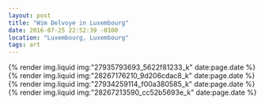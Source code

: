 ```yaml
---
layout: post
title: "Wim Delvoye in Luxembourg"
date: 2016-07-25 22:52:39 -0100
location: "Luxembourg, Luxembourg"
tags: art
---
```


{% render img.liquid img:"27935793693_5622f81233_k" date:page.date %}
{% render img.liquid img:"28267176210_9d206cdac8_k" date:page.date %}
{% render img.liquid img:"27934259114_f00a380585_k" date:page.date %}
{% render img.liquid img:"28267213590_cc52b5693e_k" date:page.date %}
